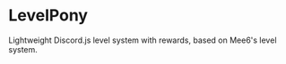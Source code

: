 LevelPony
=========

Lightweight Discord.js level system with rewards, based on Mee6's level system.
